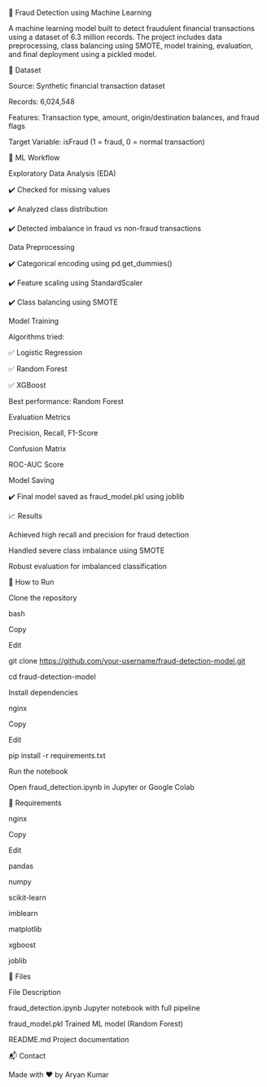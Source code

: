 💸 Fraud Detection using Machine Learning

A machine learning model built to detect fraudulent financial transactions using a dataset of 6.3 million records. The project includes data preprocessing, class balancing using SMOTE, model training, evaluation, and final deployment using a pickled model.



📂 Dataset

Source: Synthetic financial transaction dataset



Records: 6,024,548



Features: Transaction type, amount, origin/destination balances, and fraud flags



Target Variable: isFraud (1 = fraud, 0 = normal transaction)



🧠 ML Workflow

Exploratory Data Analysis (EDA)

✔️ Checked for missing values

✔️ Analyzed class distribution

✔️ Detected imbalance in fraud vs non-fraud transactions



Data Preprocessing

✔️ Categorical encoding using pd.get\_dummies()

✔️ Feature scaling using StandardScaler

✔️ Class balancing using SMOTE



Model Training



Algorithms tried:

✅ Logistic Regression

✅ Random Forest

✅ XGBoost



Best performance: Random Forest



Evaluation Metrics



Precision, Recall, F1-Score



Confusion Matrix



ROC-AUC Score



Model Saving

✔️ Final model saved as fraud\_model.pkl using joblib



📈 Results

Achieved high recall and precision for fraud detection



Handled severe class imbalance using SMOTE



Robust evaluation for imbalanced classification



🚀 How to Run

Clone the repository



bash

Copy

Edit

git clone https://github.com/your-username/fraud-detection-model.git

cd fraud-detection-model

Install dependencies



nginx

Copy

Edit

pip install -r requirements.txt

Run the notebook

Open fraud\_detection.ipynb in Jupyter or Google Colab



🔧 Requirements

nginx

Copy

Edit

pandas

numpy

scikit-learn

imblearn

matplotlib

xgboost

joblib

📁 Files

File	Description

fraud\_detection.ipynb	Jupyter notebook with full pipeline

fraud\_model.pkl	Trained ML model (Random Forest)

README.md	Project documentation



📬 Contact

Made with ❤️ by Aryan Kumar

